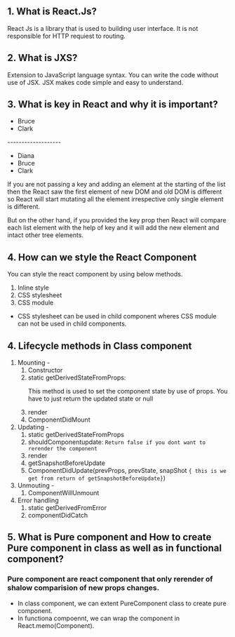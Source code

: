 ## 1. What is React.Js?
React Js is a library that is used to building user interface. It is not responsible for HTTP requiest to routing.

## 2. What is JXS?
Extension to JavaScript language syntax. You can write the code without use of JSX.
JSX makes code simple and easy to understand.

## 3. What  is key in React and why it is important?
<ul>
<li>Bruce</li>
<li>Clark</li>
</ul>
-------------------
<ul>
<li>Diana</li>
<li>Bruce</li>
<li>Clark</li>
</ul>
If you are not passing a key and adding an element at the starting of the list then the
React saw the first element of new DOM and old DOM is different so React will start mutating
all the element irrespective only single element is different.

But on the other hand, if you provided the key prop then React will compare each list element with the
help of key and it will add the new element and intact other tree elements.

## 4. How can we style the React Component
You can style the react component by using below methods.
1. Inline style
2. CSS stylesheet
3. CSS module
- CSS stylesheet can be used in child component wheres CSS module can not be used in child components.

## 4. Lifecycle methods in Class component
 1. Mounting -
    1. Constructor
    2. static getDerivedStateFromProps: <p>This method is used to set the component state by use of props. You have to just return the updated state or null</p>
    3. render
    4. ComponentDidMount
 2. Updating -
    1. static getDerivedStateFromProps
    2. shouldComponentupdate: <code>Return false if you dont want to rerender the component</code>
    3. render
    4. getSnapshotBeforeUpdate
    5. ComponentDidUpdate(prevProps, prevState, snapShot <code>{ this is we get from return of getSnapshotBeforeUpdate}</code>)
3. Unmouting -
    1. ComponentWillUnmount
4. Error handling
    1. static getDerivedFromError
    2. componentDidCatch
## 5. What is Pure component and How to create Pure component in class as well as in functional component?
### Pure component are react component that only rerender of shalow comparision of new props changes.
- In class component, we can extent PureComponent class to create pure component.
- In functiona compoennt, we can wrap the component in React.memo(Component).

